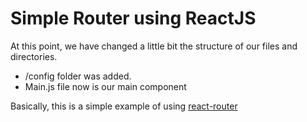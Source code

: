 # Simple Router using ReactJS

At this point, we have changed a little bit the structure of our files and
directories.

- /config folder was added.
- Main.js file now is our main component

Basically, this is a simple example of using [react-router](https://github.com/reactjs/react-router)
